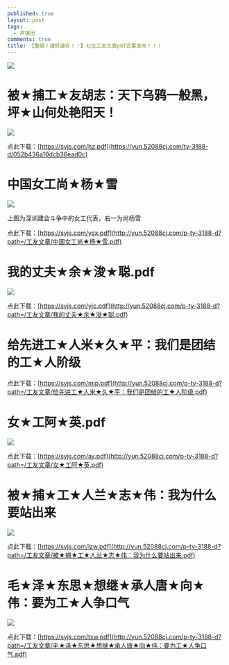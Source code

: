 ```yaml
---
published: true
layout: post
tags:
  - 声援团
comments: true
title: 【重磅！速转速存！！】七位工友文章pdf合集发布！！！
---
```


![](http://wx1.sinaimg.cn/mw690/0060lm7Tly1fuci502vtfj30k00fdadj.jpg)

# 被★捕工★友胡志：天下乌鸦一般黑，坪★山何处艳阳天！

![](https://ww3.sinaimg.cn/large/005YhI8igy1fufdsd66vmj30sw0lonpd)

点此下载：[https://syjs.com/hz.pdf](https://yun.52088cj.com/ty-3188-d/052b436a10dcb36ead0c)


# 中国女工尚★杨★雪

![](https://upload.cc/i1/2018/08/18/zeFmQh.png)

 上图为深圳建会斗争中的女工代表，右一为尚杨雪

点此下载：[https://syjs.com/ysx.pdf](http://yun.52088cj.com/p-ty-3188-d?path=/工友文章/中国女工尚★杨★雪.pdf)

# 我的丈夫★余★浚★聪.pdf

![](http://wx4.sinaimg.cn/mw690/0060lm7Tly1fu4tvt8sqbj30go0m8ac6.jpg)

点此下载：[https://syjs.com/yjc.pdf](http://yun.52088cj.com/p-ty-3188-d?path=/工友文章/我的丈夫★余★浚★聪.pdf)

# 给先进工★人米★久★平：我们是团结的工★人阶级

点此下载：[https://syjs.com/mjp.pdf](http://yun.52088cj.com/p-ty-3188-d?path=/工友文章/给先进工★人米★久★平：我们是团结的工★人阶级.pdf)

# 女★工阿★英.pdf

![](http://wx2.sinaimg.cn/mw690/0060lm7Tly1fu3qmqsqblj30j60eeacq.jpg)

点此下载：[https://syjs.com/ay.pdf](http://yun.52088cj.com/p-ty-3188-d?path=/工友文章/女★工阿★英.pdf)

# 被★捕★工★人兰★志★伟：我为什么要站出来

![](http://wx3.sinaimg.cn/mw690/0060lm7Tly1fuci51t1gzj30j60eek77.jpg)

点此下载：[https://syjs.com/lzw.pdf](http://yun.52088cj.com/p-ty-3188-d?path=/工友文章/被★捕★工★人兰★志★伟：我为什么要站出来.pdf)

# 毛★泽★东思★想继★承人唐★向★伟：要为工★人争口气

![](http://wx1.sinaimg.cn/mw690/0060lm7Tly1fu9hdpggl7j30u01p3ten.jpg)

点此下载：[https://syjs.com/txw.pdf](http://yun.52088cj.com/p-ty-3188-d?path=/工友文章/毛★泽★东思★想继★承人唐★向★伟：要为工★人争口气.pdf)

